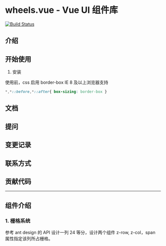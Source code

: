 # wheels.vue - Vue UI 组件库

[![Build Status](https://travis-ci.com/dogezhou/wheels.vue.svg?token=S9BrsoFPAZWAy5gdzFSy&branch=master)](https://travis-ci.com/dogezhou/wheels.vue)

## 介绍

## 开始使用

1. 安装

使用前，css 启用 border-box
IE 8 及以上浏览器支持
```css
*,*::before,*::after{ box-sizing: border-box }
```

## 文档

## 提问

## 变更记录

## 联系方式

## 贡献代码


---
## 组件介绍

### 1. 栅格系统
参考 ant design 的 API 设计一列 24 等分，设计两个组件 z-row, z-col，span 属性指定该列所占栅格。
